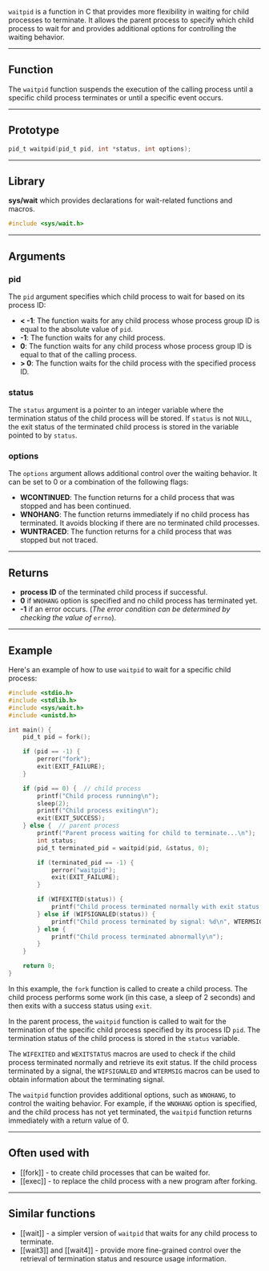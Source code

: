 `waitpid` is a function in C that provides more flexibility in waiting for child processes to terminate. It allows the parent process to specify which child process to wait for and provides additional options for controlling the waiting behavior.

---
## Function

The `waitpid` function suspends the execution of the calling process until a specific child process terminates or until a specific event occurs.

---
## Prototype

```c
pid_t waitpid(pid_t pid, int *status, int options);
```

---
## Library

**sys/wait** which provides declarations for wait-related functions and macros.

```c
#include <sys/wait.h>
```

---
## Arguments

### pid

The `pid` argument specifies which child process to wait for based on its process ID:

- **< -1**: The function waits for any child process whose process group ID is equal to the absolute value of `pid`.
- **-1**: The function waits for any child process.
- **0**: The function waits for any child process whose process group ID is equal to that of the calling process.
- **> 0**: The function waits for the child process with the specified process ID.

### status

The `status` argument is a pointer to an integer variable where the termination status of the child process will be stored. If `status` is not `NULL`, the exit status of the terminated child process is stored in the variable pointed to by `status`.

### options

The `options` argument allows additional control over the waiting behavior. It can be set to 0 or a combination of the following flags:

- **WCONTINUED**: The function returns for a child process that was stopped and has been continued.
- **WNOHANG**: The function returns immediately if no child process has terminated. It avoids blocking if there are no terminated child processes.
- **WUNTRACED**: The function returns for a child process that was stopped but not traced.

---
## Returns

- **process ID** of the terminated child process if successful.
- **0** if `WNOHANG` option is specified and no child process has terminated yet.
- **-1** if an error occurs. (*The error condition can be determined by checking the value of* `errno`).

---
## Example

Here's an example of how to use `waitpid` to wait for a specific child process:

```c
#include <stdio.h>
#include <stdlib.h>
#include <sys/wait.h>
#include <unistd.h>

int main() {
    pid_t pid = fork();

    if (pid == -1) {
        perror("fork");
        exit(EXIT_FAILURE);
    }

    if (pid == 0) {  // child process
        printf("Child process running\n");
        sleep(2);
        printf("Child process exiting\n");
        exit(EXIT_SUCCESS);
    } else {  // parent process
        printf("Parent process waiting for child to terminate...\n");
        int status;
        pid_t terminated_pid = waitpid(pid, &status, 0);

        if (terminated_pid == -1) {
            perror("waitpid");
            exit(EXIT_FAILURE);
        }

        if (WIFEXITED(status)) {
            printf("Child process terminated normally with exit status: %d\n", WEXITSTATUS(status));
        } else if (WIFSIGNALED(status)) {
            printf("Child process terminated by signal: %d\n", WTERMSIG(status));
        } else {
            printf("Child process terminated abnormally\n");
        }
    }

    return 0;
}
```
In this example, the `fork` function is called to create a child process. The child process performs some work (in this case, a sleep of 2 seconds) and then exits with a success status using `exit`.

In the parent process, the `waitpid` function is called to wait for the termination of the specific child process specified by its process ID `pid`. The termination status of the child process is stored in the `status` variable.

The `WIFEXITED` and `WEXITSTATUS` macros are used to check if the child process terminated normally and retrieve its exit status. If the child process terminated by a signal, the `WIFSIGNALED` and `WTERMSIG` macros can be used to obtain information about the terminating signal.

The `waitpid` function provides additional options, such as `WNOHANG`, to control the waiting behavior. For example, if the `WNOHANG` option is specified, and the child process has not yet terminated, the `waitpid` function returns immediately with a return value of 0.

---
## Often used with

- [[fork]] - to create child processes that can be waited for.
- [[exec]] - to replace the child process with a new program after forking.

---
## Similar functions

- [[wait]] - a simpler version of `waitpid` that waits for any child process to terminate.
- [[wait3]] and [[wait4]] - provide more fine-grained control over the retrieval of termination status and resource usage information.